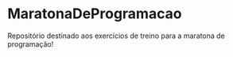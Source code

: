 # MaratonaDeProgramacao
Repositório destinado aos exercícios de treino para a maratona de programação!
